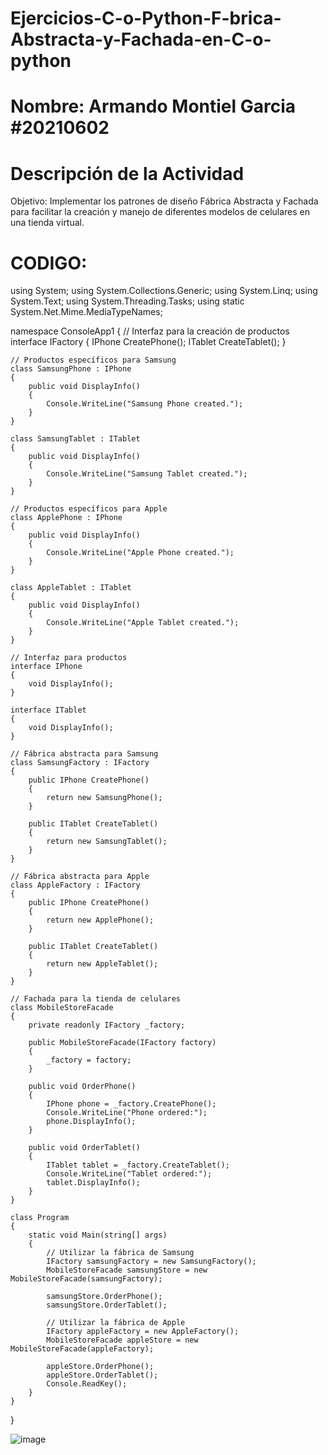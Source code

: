 # Ejercicios-C-o-Python-F-brica-Abstracta-y-Fachada-en-C-o-python
# Nombre: Armando Montiel Garcia #20210602
# Descripción de la Actividad
Objetivo: Implementar los patrones de diseño Fábrica Abstracta y Fachada para facilitar la creación y manejo de diferentes modelos de celulares en una tienda virtual.
# CODIGO:
using System;
using System.Collections.Generic;
using System.Linq;
using System.Text;
using System.Threading.Tasks;
using static System.Net.Mime.MediaTypeNames;

namespace ConsoleApp1
{
    // Interfaz para la creación de productos
    interface IFactory
    {
        IPhone CreatePhone();
        ITablet CreateTablet();
    }

    // Productos específicos para Samsung
    class SamsungPhone : IPhone
    {
        public void DisplayInfo()
        {
            Console.WriteLine("Samsung Phone created.");
        }
    }

    class SamsungTablet : ITablet
    {
        public void DisplayInfo()
        {
            Console.WriteLine("Samsung Tablet created.");
        }
    }

    // Productos específicos para Apple
    class ApplePhone : IPhone
    {
        public void DisplayInfo()
        {
            Console.WriteLine("Apple Phone created.");
        }
    }

    class AppleTablet : ITablet
    {
        public void DisplayInfo()
        {
            Console.WriteLine("Apple Tablet created.");
        }
    }

    // Interfaz para productos
    interface IPhone
    {
        void DisplayInfo();
    }

    interface ITablet
    {
        void DisplayInfo();
    }

    // Fábrica abstracta para Samsung
    class SamsungFactory : IFactory
    {
        public IPhone CreatePhone()
        {
            return new SamsungPhone();
        }

        public ITablet CreateTablet()
        {
            return new SamsungTablet();
        }
    }

    // Fábrica abstracta para Apple
    class AppleFactory : IFactory
    {
        public IPhone CreatePhone()
        {
            return new ApplePhone();
        }

        public ITablet CreateTablet()
        {
            return new AppleTablet();
        }
    }

    // Fachada para la tienda de celulares
    class MobileStoreFacade
    {
        private readonly IFactory _factory;

        public MobileStoreFacade(IFactory factory)
        {
            _factory = factory;
        }

        public void OrderPhone()
        {
            IPhone phone = _factory.CreatePhone();
            Console.WriteLine("Phone ordered:");
            phone.DisplayInfo();
        }

        public void OrderTablet()
        {
            ITablet tablet = _factory.CreateTablet();
            Console.WriteLine("Tablet ordered:");
            tablet.DisplayInfo();
        }
    }

    class Program
    {
        static void Main(string[] args)
        {
            // Utilizar la fábrica de Samsung
            IFactory samsungFactory = new SamsungFactory();
            MobileStoreFacade samsungStore = new MobileStoreFacade(samsungFactory);

            samsungStore.OrderPhone();
            samsungStore.OrderTablet();

            // Utilizar la fábrica de Apple
            IFactory appleFactory = new AppleFactory();
            MobileStoreFacade appleStore = new MobileStoreFacade(appleFactory);

            appleStore.OrderPhone();
            appleStore.OrderTablet();
            Console.ReadKey();
        }
    }
}

![image](https://github.com/ArmandoMontielGarcia1/Ejercicios-C-o-Python-F-brica-Abstracta-y-Fachada-en-C-o-python/assets/144396511/347a8011-81ed-41c8-aee2-eea31a8c0bbd)
